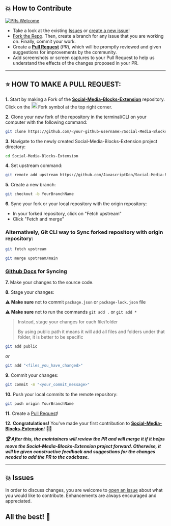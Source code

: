 ## 💥 How to Contribute

[![PRs Welcome](https://img.shields.io/badge/PRs-welcome-brightgreen.svg?style=flat-square)](https://github.com/JavascriptDon/Social-Media-Blocks-Extension/pulls)

- Take a look at the existing [Issues](https://github.com/JavascriptDon/Social-Media-Blocks-Extension/issues) or [create a new issue](https://github.com/JavascriptDon/Social-Media-Blocks-Extension/issues/new/choose)!
- [Fork the Repo](https://github.com/JavascriptDon/Social-Media-Blocks-Extension/fork). Then, create a branch for any issue that you are working on. Finally, commit your work.
- Create a **[Pull Request](https://github.com/JavascriptDon/Social-Media-Blocks-Extension/compare)** (_PR_), which will be promptly reviewed and given suggestions for improvements by the community.
- Add screenshots or screen captures to your Pull Request to help us understand the effects of the changes proposed in your PR.

---

## ⭐ HOW TO MAKE A PULL REQUEST:

**1.** Start by making a Fork of the [**Social-Media-Blocks-Extension**](https://github.com/JavascriptDon/Social-Media-Blocks-Extension) repository. Click on the <a href="https://github.com/JavascriptDon/Social-Media-Blocks-Extension/fork"><img src="https://i.imgur.com/G4z1kEe.png" height="21" width="21"></a>Fork symbol at the top right corner.

**2.** Clone your new fork of the repository in the terminal/CLI on your computer with the following command:

```bash
git clone https://github.com/<your-github-username>/Social-Media-Blocks-Extension
```

**3.** Navigate to the newly created Social-Media-Blocks-Extension project directory:

```bash
cd Social-Media-Blocks-Extension
```

**4.** Set upstream command:

```bash
git remote add upstream https://github.com/JavascriptDon/Social-Media-Blocks-Extension
```

**5.** Create a new branch:

```bash
git checkout -b YourBranchName
```

**6.** Sync your fork or your local repository with the origin repository:

- In your forked repository, click on "Fetch upstream"
- Click "Fetch and merge"

### Alternatively, Git CLI way to Sync forked repository with origin repository:

```bash
git fetch upstream
```

```bash
git merge upstream/main
```

### [Github Docs](https://docs.github.com/en/github/collaborating-with-pull-requests/addressing-merge-conflicts/resolving-a-merge-conflict-on-github) for Syncing

**7.** Make your changes to the source code.

**8.** Stage your changes:

⚠️ **Make sure** not to commit `package.json` or `package-lock.json` file

⚠️ **Make sure** not to run the commands `git add .` or `git add *`

> Instead, stage your changes for each file/folder
>
> By using public path it means it will add all files and folders under that folder, it is better to be specific

```bash
git add public
```

_or_

```bash
git add "<files_you_have_changed>"
```

**9.** Commit your changes:

```bash
git commit -m "<your_commit_message>"
```

**10.** Push your local commits to the remote repository:

```bash
git push origin YourBranchName
```

**11.** Create a [Pull Request](https://help.github.com/en/github/collaborating-with-issues-and-pull-requests/creating-a-pull-request)!

**12.** **Congratulations!** You've made your first contribution to [**Social-Media-Blocks-Extension**](https://github.com/JavascriptDon/Social-Media-Blocks-Extension/graphs/contributors)! 🙌🏼

**_:trophy: After this, the maintainers will review the PR and will merge it if it helps move the Social-Media-Blocks-Extension project forward. Otherwise, it will be given constructive feedback and suggestions for the changes needed to add the PR to the codebase._**

---

## 💥 Issues

In order to discuss changes, you are welcome to [open an issue](https://github.com/JavascriptDon/Social-Media-Blocks-Extension/issues/new/choose) about what you would like to contribute. Enhancements are always encouraged and appreciated.

## All the best! 🥇

